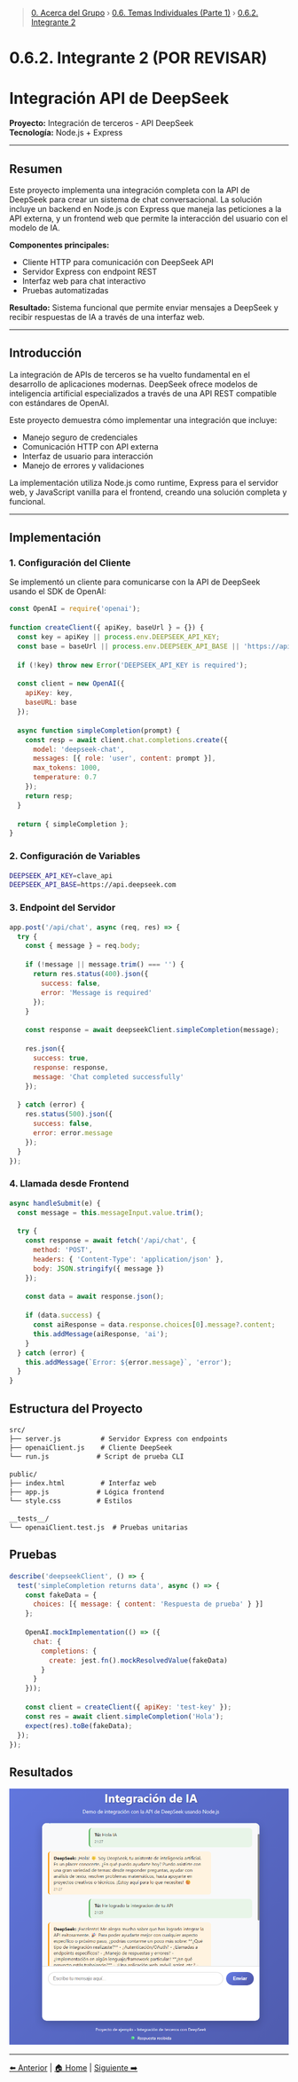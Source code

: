 > [0. Acerca del Grupo](../../0.md) › [0.6. Temas Individuales (Parte 1)](../0.6.md) › [0.6.2. Integrante 2](0.6.2.md)

# 0.6.2. Integrante 2 (POR REVISAR)

# Integración API de DeepSeek

**Proyecto:** Integración de terceros - API DeepSeek  
**Tecnología:** Node.js + Express  

---
## Resumen

Este proyecto implementa una integración completa con la API de DeepSeek para crear un sistema de chat conversacional. La solución incluye un backend en Node.js con Express que maneja las peticiones a la API externa, y un frontend web que permite la interacción del usuario con el modelo de IA.

**Componentes principales:**
- Cliente HTTP para comunicación con DeepSeek API
- Servidor Express con endpoint REST
- Interfaz web para chat interactivo
- Pruebas automatizadas

**Resultado:** Sistema funcional que permite enviar mensajes a DeepSeek y recibir respuestas de IA a través de una interfaz web.

---

## Introducción

La integración de APIs de terceros se ha vuelto fundamental en el desarrollo de aplicaciones modernas. DeepSeek ofrece modelos de inteligencia artificial especializados a través de una API REST compatible con estándares de OpenAI.

Este proyecto demuestra cómo implementar una integración
 que incluye:
- Manejo seguro de credenciales
- Comunicación HTTP con API externa  
- Interfaz de usuario para interacción
- Manejo de errores y validaciones

La implementación utiliza Node.js como runtime, Express para el servidor web, y JavaScript vanilla para el frontend, creando una solución completa y funcional.

---

## Implementación

### 1. Configuración del Cliente

Se implementó un cliente para comunicarse con la API de DeepSeek usando el SDK de OpenAI:

```javascript
const OpenAI = require('openai');

function createClient({ apiKey, baseUrl } = {}) {
  const key = apiKey || process.env.DEEPSEEK_API_KEY;
  const base = baseUrl || process.env.DEEPSEEK_API_BASE || 'https://api.deepseek.com';
  
  if (!key) throw new Error('DEEPSEEK_API_KEY is required');

  const client = new OpenAI({ 
    apiKey: key, 
    baseURL: base 
  });

  async function simpleCompletion(prompt) {
    const resp = await client.chat.completions.create({
      model: 'deepseek-chat',
      messages: [{ role: 'user', content: prompt }],
      max_tokens: 1000,
      temperature: 0.7
    });
    return resp;
  }

  return { simpleCompletion };
}
```

### 2. Configuración de Variables

```bash
DEEPSEEK_API_KEY=clave_api
DEEPSEEK_API_BASE=https://api.deepseek.com
```

### 3. Endpoint del Servidor

```javascript
app.post('/api/chat', async (req, res) => {
  try {
    const { message } = req.body;
    
    if (!message || message.trim() === '') {
      return res.status(400).json({ 
        success: false, 
        error: 'Message is required' 
      });
    }

    const response = await deepseekClient.simpleCompletion(message);
    
    res.json({ 
      success: true, 
      response: response,
      message: 'Chat completed successfully'
    });
    
  } catch (error) {
    res.status(500).json({ 
      success: false, 
      error: error.message 
    });
  }
});
```

### 4. Llamada desde Frontend

```javascript
async handleSubmit(e) {
  const message = this.messageInput.value.trim();
  
  try {
    const response = await fetch('/api/chat', {
      method: 'POST',
      headers: { 'Content-Type': 'application/json' },
      body: JSON.stringify({ message })
    });

    const data = await response.json();
    
    if (data.success) {
      const aiResponse = data.response.choices[0].message?.content;
      this.addMessage(aiResponse, 'ai');
    }
  } catch (error) {
    this.addMessage(`Error: ${error.message}`, 'error');
  }
}
```

## Estructura del Proyecto

```
src/
├── server.js          # Servidor Express con endpoints
├── openaiClient.js    # Cliente DeepSeek
└── run.js            # Script de prueba CLI

public/
├── index.html         # Interfaz web
├── app.js            # Lógica frontend
└── style.css         # Estilos

__tests__/
└── openaiClient.test.js  # Pruebas unitarias
```

## Pruebas

```javascript
describe('deepseekClient', () => {
  test('simpleCompletion returns data', async () => {
    const fakeData = { 
      choices: [{ message: { content: 'Respuesta de prueba' } }] 
    };
    
    OpenAI.mockImplementation(() => ({
      chat: {
        completions: {
          create: jest.fn().mockResolvedValue(fakeData)
        }
      }
    }));

    const client = createClient({ apiKey: 'test-key' });
    const res = await client.simpleCompletion('Hola');
    expect(res).toBe(fakeData);
  });
});
```

## Resultados

![alt text](/0/0.6/0.6.2/imgs/INTEGRACION_API.png)

---

[⬅️ Anterior](../0.6.1/0.6.1.md) | [🏠 Home](../../../README.md) | [Siguiente ➡️](../0.6.3/0.6.3.md)